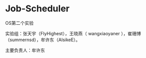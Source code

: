 # Job-Scheduler

OS第二个实验

实验组：张天宇（FlyHighest），王晓燕（ wangxiaoyaner ），崔珊博（summernsd），牟许东（AlsikeE）。

主要负责人：牟许东
